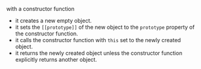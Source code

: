 with a constructor function
- it creates a new empty object.
- it sets the `[[prototype]]` of the new object to the `prototype` property of the constructor function.
- it calls the constructor function with `this` set to the newly created object.
- it returns  the newly created object unless the constructor function explicitly returns another object.